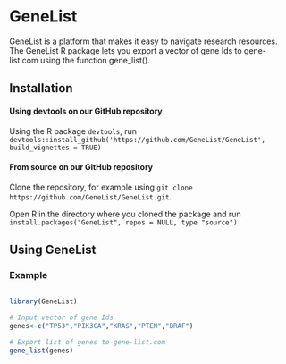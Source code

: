 # GeneList

GeneList is a platform that makes it easy to navigate research resources. The GeneList R package lets you export a vector of gene Ids to gene-list.com using the function gene_list().

## Installation

#### Using devtools on our GitHub repository

Using the R package `devtools`, run `devtools::install_github('https://github.com/GeneList/GeneList', build_vignettes = TRUE)`

#### From source on our GitHub repository

Clone the repository, for example using `git clone https://github.com/GeneList/GeneList.git`.

Open R in the directory where you cloned the package and run `install.packages("GeneList", repos = NULL, type "source")`

## Using GeneList

### Example

``` r

library(GeneList)

# Input vector of gene Ids 
genes<-c("TP53","PIK3CA","KRAS","PTEN","BRAF")

# Export list of genes to gene-list.com 
gene_list(genes)
```
